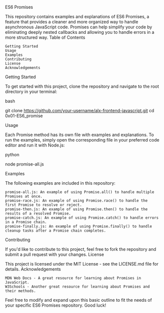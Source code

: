 ES6 Promises

This repository contains examples and explanations of ES6 Promises, a feature that provides a cleaner and more organized way to handle asynchronous JavaScript code. Promises can help simplify your code by eliminating deeply nested callbacks and allowing you to handle errors in a more structured way.
Table of Contents

    Getting Started
    Usage
    Examples
    Contributing
    License
    Acknowledgements

Getting Started

To get started with this project, clone the repository and navigate to the root directory in your terminal:

bash

git clone https://github.com/your-username/alx-frontend-javascript.git
cd 0x01-ES6_promise

Usage

Each Promise method has its own file with examples and explanations. To run the examples, simply open the corresponding file in your preferred code editor and run it with Node.js:

python

node promise-all.js

Examples

The following examples are included in this repository:

    promise-all.js: An example of using Promise.all() to handle multiple Promises at once.
    promise-race.js: An example of using Promise.race() to handle the first Promise to resolve or reject.
    promise-then.js: An example of using Promise.then() to handle the results of a resolved Promise.
    promise-catch.js: An example of using Promise.catch() to handle errors in a Promise chain.
    promise-finally.js: An example of using Promise.finally() to handle cleanup tasks after a Promise chain completes.

Contributing

If you'd like to contribute to this project, feel free to fork the repository and submit a pull request with your changes.
License

This project is licensed under the MIT License - see the LICENSE.md file for details.
Acknowledgements

    MDN Web Docs - A great resource for learning about Promises in JavaScript.
    W3Schools - Another great resource for learning about Promises and their methods.

Feel free to modify and expand upon this basic outline to fit the needs of your specific ES6 Promises repository. Good luck!
